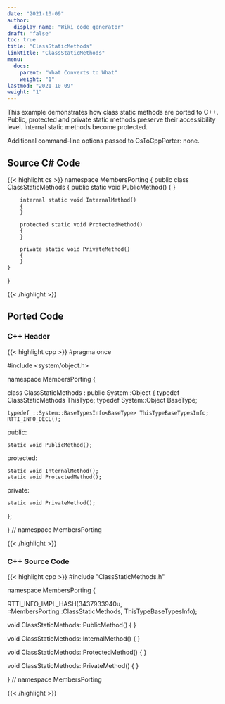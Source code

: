 ```yaml
---
date: "2021-10-09"
author:
  display_name: "Wiki code generator"
draft: "false"
toc: true
title: "ClassStaticMethods"
linktitle: "ClassStaticMethods"
menu:
  docs:
    parent: "What Converts to What"
    weight: "1"
lastmod: "2021-10-09"
weight: "1"
---
```


This example demonstrates how class static methods are ported to C++. Public, protected and private static methods preserve their accessibility level. Internal static methods become protected.

Additional command-line options passed to CsToCppPorter: none.

## Source C# Code ##

{{< highlight cs >}}
namespace MembersPorting
{
    public class ClassStaticMethods
    {
        public static void PublicMethod()
        {
        }

        internal static void InternalMethod()
        {
        }

        protected static void ProtectedMethod()
        {
        }

        private static void PrivateMethod()
        {
        }
    }
}

{{< /highlight >}}

## Ported Code ##

### C++ Header ###

{{< highlight cpp >}}
#pragma once

#include <system/object.h>

namespace MembersPorting {

class ClassStaticMethods : public System::Object
{
    typedef ClassStaticMethods ThisType;
    typedef System::Object BaseType;
    
    typedef ::System::BaseTypesInfo<BaseType> ThisTypeBaseTypesInfo;
    RTTI_INFO_DECL();
    
public:

    static void PublicMethod();
    
protected:

    static void InternalMethod();
    static void ProtectedMethod();
    
private:

    static void PrivateMethod();
    
};

} // namespace MembersPorting



{{< /highlight >}}

### C++ Source Code ###

{{< highlight cpp >}}
#include "ClassStaticMethods.h"

namespace MembersPorting {

RTTI_INFO_IMPL_HASH(3437933940u, ::MembersPorting::ClassStaticMethods, ThisTypeBaseTypesInfo);

void ClassStaticMethods::PublicMethod()
{
}

void ClassStaticMethods::InternalMethod()
{
}

void ClassStaticMethods::ProtectedMethod()
{
}

void ClassStaticMethods::PrivateMethod()
{
}

} // namespace MembersPorting

{{< /highlight >}}

